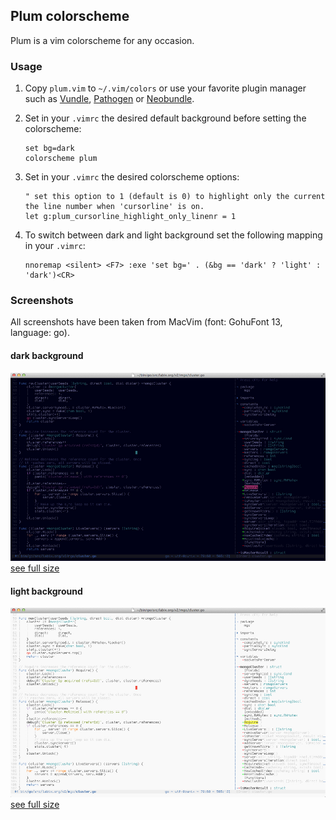 ## Plum colorscheme

Plum is a vim colorscheme for any occasion.

### Usage

1. Copy `plum.vim` to `~/.vim/colors` or use your favorite plugin manager such as 
[Vundle](https://github.com/gmarik/vundle), [Pathogen](https://github.com/tpope/vim-pathogen) 
or [Neobundle](https://github.com/Shougo/neobundle.vim).

2. Set in your `.vimrc` the desired default background before setting the colorscheme:

    ```vim
    set bg=dark
    colorscheme plum
    ```

3. Set in your `.vimrc` the desired colorscheme options: 

    ```vim
    " set this option to 1 (default is 0) to highlight only the current the line number when 'cursorline' is on.                                                                                                                                  
    let g:plum_cursorline_highlight_only_linenr = 1
    ```
     
4. To switch between dark and light background set the following mapping in your `.vimrc`:

    ```vim
    nnoremap <silent> <F7> :exe 'set bg=' . (&bg == 'dark' ? 'light' : 'dark')<CR>   
    ```

### Screenshots

All screenshots have been taken from MacVim (font: GohuFont 13, language: go).

#### dark background
![Screenshot](extra/dark.jpg "The plum colorscheme with dark background (language: go)")   
[see full size](https://raw.github.com/gcmt/plum.vim/master/extra/dark.jpg)

#### light background
![Screenshot](extra/light.jpg "The plum colorscheme with light background (language: go)")   
[see full size](https://raw.github.com/gcmt/plum.vim/master/extra/light.jpg)
